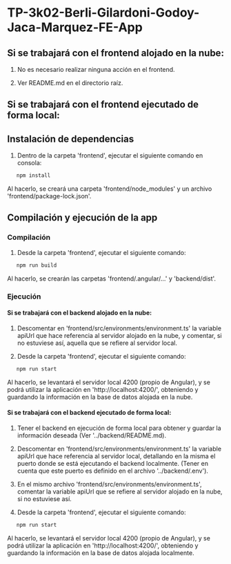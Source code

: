 # TP-3k02-Berli-Gilardoni-Godoy-Jaca-Marquez-FE-App

## Si se trabajará con el frontend alojado en la nube:

1. No es necesario realizar ninguna acción en el frontend.

2. Ver README.md en el directorio raíz.

## Si se trabajará con el frontend ejecutado de forma local:

## Instalación de dependencias

1. Dentro de la carpeta 'frontend', ejecutar el siguiente comando en consola:

```bash
   npm install
```

Al hacerlo, se creará una carpeta 'frontend/node_modules' y un archivo 'frontend/package-lock.json'.

## Compilación y ejecución de la app

### Compilación

1. Desde la carpeta 'frontend', ejecutar el siguiente comando:

```bash
   npm run build
```

Al hacerlo, se crearán las carpetas 'frontend/.angular/...' y 'backend/dist'.

### Ejecución

#### Si se trabajará con el backend alojado en la nube:

1. Descomentar en 'frontend/src/environments/environment.ts' la variable apiUrl que hace referencia al servidor alojado en la nube, y comentar, si no estuviese así, aquella que se refiere al servidor local.

2. Desde la carpeta 'frontend', ejecutar el siguiente comando:

```bash
   npm run start
```

Al hacerlo, se levantará el servidor local 4200 (propio de Angular), y se podrá utilizar la aplicación en 'http://localhost:4200/', obteniendo y guardando la información en la base de datos alojada en la nube.

#### Si se trabajará con el backend ejecutado de forma local:

1. Tener el backend en ejecución de forma local para obtener y guardar la información deseada (Ver '../backend/README.md).

2. Descomentar en 'frontend/src/environments/environment.ts' la variable apiUrl que hace referencia al servidor local, detallando en la misma el puerto donde se está ejecutando el backend localmente.
   (Tener en cuenta que este puerto es definido en el archivo '../backend/.env').

3. En el mismo archivo 'frontend/src/environments/environment.ts', comentar la variable apiUrl que se refiere al servidor alojado en la nube, si no estuviese así.

4. Desde la carpeta 'frontend', ejecutar el siguiente comando:

```bash
   npm run start
```

Al hacerlo, se levantará el servidor local 4200 (propio de Angular), y se podrá utilizar la aplicación en 'http://localhost:4200/', obteniendo y guardando la información en la base de datos alojada localmente.

